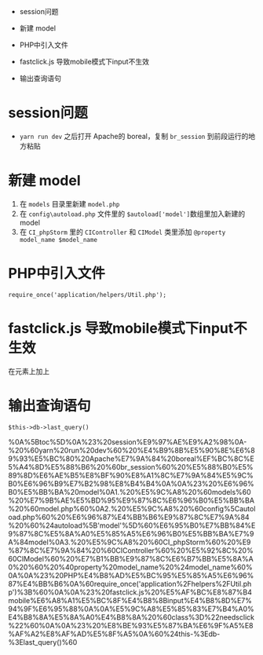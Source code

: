 - session问题
- 新建 model
- PHP中引入文件
- fastclick.js 导致mobile模式下input不生效

- 输出查询语句

# session问题

- `yarn run dev` 之后打开 Apache的 boreal，复制 `br_session` 到前段运行的地方粘贴

# 新建 model

1. 在 `models` 目录里新建 `model.php`
2. 在 `config\autoload.php` 文件里的 `$autoload['model']`数组里加入新建的model
3. 在 `CI_phpStorm` 里的 `CIController` 和 `CIModel` 类里添加 `@property model_name $model_name`

# PHP中引入文件

`require_once('application/helpers/Util.php');`

# fastclick.js 导致mobile模式下input不生效

在元素上加上

# 输出查询语句

`$this->db->last_query()`

%0A%5Btoc%5D%0A%23%20session%E9%97%AE%E9%A2%98%0A-%20%60yarn%20run%20dev%60%20%E4%B9%8B%E5%90%8E%E6%89%93%E5%BC%80%20Apache%E7%9A%84%20boreal%EF%BC%8C%E5%A4%8D%E5%88%B6%20%60br_session%60%20%E5%88%B0%E5%89%8D%E6%AE%B5%E8%BF%90%E8%A1%8C%E7%9A%84%E5%9C%B0%E6%96%B9%E7%B2%98%E8%B4%B4%0A%0A%23%20%E6%96%B0%E5%BB%BA%20model%0A1.%20%E5%9C%A8%20%60models%60%20%E7%9B%AE%E5%BD%95%E9%87%8C%E6%96%B0%E5%BB%BA%20%60model.php%60%0A2.%20%E5%9C%A8%20%60config%5Cautoload.php%60%20%E6%96%87%E4%BB%B6%E9%87%8C%E7%9A%84%20%60%24autoload%5B'model'%5D%60%E6%95%B0%E7%BB%84%E9%87%8C%E5%8A%A0%E5%85%A5%E6%96%B0%E5%BB%BA%E7%9A%84model%0A3.%20%E5%9C%A8%20%60CI_phpStorm%60%20%E9%87%8C%E7%9A%84%20%60CIController%60%20%E5%92%8C%20%60CIModel%60%20%E7%B1%BB%E9%87%8C%E6%B7%BB%E5%8A%A0%20%60%20%40property%20model_name%20%24model_name%60%0A%0A%23%20PHP%E4%B8%AD%E5%BC%95%E5%85%A5%E6%96%87%E4%BB%B6%0A%60require_once('application%2Fhelpers%2FUtil.php')%3B%60%0A%0A%23%20fastclick.js%20%E5%AF%BC%E8%87%B4mobile%E6%A8%A1%E5%BC%8F%E4%B8%8Binput%E4%B8%8D%E7%94%9F%E6%95%88%0A%0A%E5%9C%A8%E5%85%83%E7%B4%A0%E4%B8%8A%E5%8A%A0%E4%B8%8A%20%60class%3D%22needsclick%22%60%0A%0A%23%20%E8%BE%93%E5%87%BA%E6%9F%A5%E8%AF%A2%E8%AF%AD%E5%8F%A5%0A%60%24this-%3Edb-%3Elast_query()%60